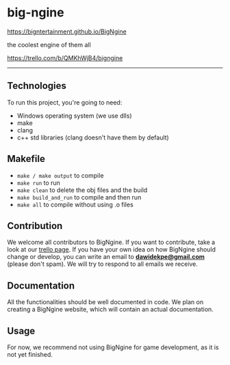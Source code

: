 # big-ngine


https://bigntertainment.github.io/BigNgine



the coolest engine of them all

https://trello.com/b/QMKhWjB4/bigngine

---

## Technologies

To run this project, you're going to need:

- Windows operating system (we use dlls)
- make
- clang
- c++ std libraries (clang doesn't have them by default)

## Makefile

- `make / make output` to compile
- `make run` to run
- `make clean` to delete the obj files and the build
- `make build_and_run` to compile and then run
- `make all` to compile without using .o files

## Contribution

We welcome all contributors to BigNgine. If you want to contribute, take a look at our [trello page](https://trello.com/b/QMKhWjB4/bigngine). If you have your own idea on how BigNgine should change or develop, you can write an email to **dawidekpe@gmail.com** (please don't spam). We will try to respond to all emails we receive.

## Documentation

All the functionalities should be well documented in code. We plan on creating a BigNgine website, which will contain an actual documentation.

## Usage

For now, we recommend not using BigNgine for game development, as it is not yet finished.
